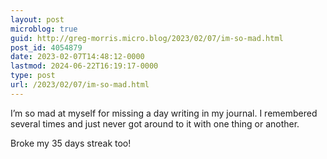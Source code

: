 ```yaml
---
layout: post
microblog: true
guid: http://greg-morris.micro.blog/2023/02/07/im-so-mad.html
post_id: 4054879
date: 2023-02-07T14:48:12-0000
lastmod: 2024-06-22T16:19:17-0000
type: post
url: /2023/02/07/im-so-mad.html
---
```

I’m so mad at myself for missing a day writing in my journal. I remembered several times and just never got around to it with one thing or another. 

Broke my 35 days streak too! 
